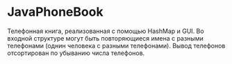 # JavaPhoneBook
Телефонная книга, реализованная с помощью HashMap и GUI.
Во входной структуре могут быть повторяющиеся имена с разными телефонами (однин человека с разными телефонами).
Вывод телефонов отсортирован по убыванию числа телефонов.
